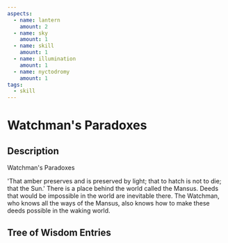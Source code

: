 ```yaml
---
aspects: 
  - name: lantern
    amount: 2
  - name: sky
    amount: 1
  - name: skill
    amount: 1
  - name: illumination
    amount: 1
  - name: nyctodromy
    amount: 1
tags:
  - skill
---
```


# Watchman's Paradoxes

## Description
Watchman's Paradoxes

'That amber preserves and is preserved by light; that to hatch is not to die; that the Sun.' There is a place behind the world called the Mansus. Deeds that would be impossible in the world are inevitable there. The Watchman, who knows all the ways of the Mansus, also knows how to make these deeds possible in the waking world.
## Tree of Wisdom Entries